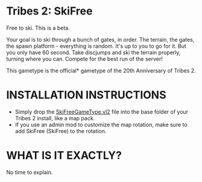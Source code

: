 # Tribes 2: SkiFree
Free to ski. This is a beta.

Your goal is to ski through a bunch of gates, in order. The terrain, the gates, the spawn platform - everything is random. It's up to you to go for it. But you only have 60 second. Take discjumps and ski the terrain properly, turning where you can. Compete for the best run of the server!

This gametype is the official\* gametype of the 20th Anniversary of Tribes 2.

# INSTALLATION INSTRUCTIONS
- Simply drop the [SkiFreeGameType.vl2](SkiFreeGameType.vl2) file into the base folder of your Tribes 2 install, like a map pack.
- If you use an admin mod to customize the map rotation, make sure to add SkiFree (SkiFree) to the rotation.

# WHAT IS IT EXACTLY?
No time to explain.
